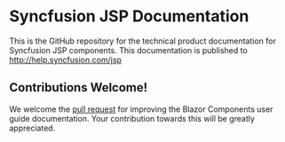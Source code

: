 # Syncfusion JSP Documentation

This is the GitHub repository for the technical product documentation for Syncfusion JSP components. This documentation is published to http://help.syncfusion.com/jsp

## Contributions Welcome!

We welcome the [pull request](https://docs.github.com/en/github/managing-files-in-a-repository/editing-files-in-another-users-repository) for improving the Blazor Components user guide documentation. Your contribution towards this will be greatly appreciated.
